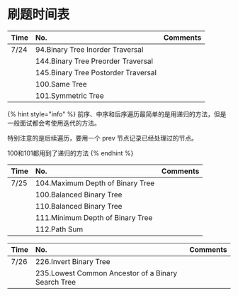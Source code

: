 # 刷题时间表



| Time | No. | Comments |
| :--- | :--- | :--- |
| 7/24 | 94.Binary Tree Inorder Traversal |  |
|  | 144.Binary Tree Preorder Traversal |  |
|  | 145.Binary Tree Postorder Traversal |  |
|  | 100.Same Tree |  |
|  | 101.Symmetric Tree |  |

{% hint style="info" %}
前序、中序和后序遍历最简单的是用递归的方法，但是一般面试都会考使用迭代的方法。

特别注意的是后续遍历，要用一个 prev 节点记录已经处理过的节点。

100和101都用到了递归的方法
{% endhint %}

| Time | No. | Comments |
| :--- | :--- | :--- |
| 7/25 | 104.Maximum Depth of Binary Tree |  |
|  | 100.Balanced Binary Tree |  |
|  | 110.Balanced Binary Tree |  |
|  | 111.Minimum Depth of Binary Tree |  |
|  | 112.Path Sum |  |

| Time | No. | Comments |
| :--- | :--- | :--- |
| 7/26 | 226.Invert Binary Tree |  |
|  | 235.Lowest Common Ancestor of a Binary Search Tree |  |



